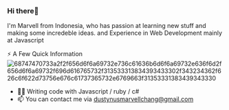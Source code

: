 ### Hi there👋

I'm Marvell from Indonesia, who has passion at learning new stuff and making some incredeble ideas. and Experience in Web Development mainly at Javascript 

⚡️ A Few Quick Information![68747470733a2f2f656d6f6a69732e736c61636b6d6f6a69732e636f6d2f656d6f6a69732f696d616765732f313533313834393433302f343234362f626c6f622d73756e676c61737365732e6769663f31353331383439343330](https://user-images.githubusercontent.com/98151725/177022418-f5fae1e9-225f-4efe-9d56-be8e78ae431d.gif)


- 🧑‍💻 Writing code with Javascript / ruby / c#
- 📫 You can contact me via dustynusmarvellchang@gmail.com
